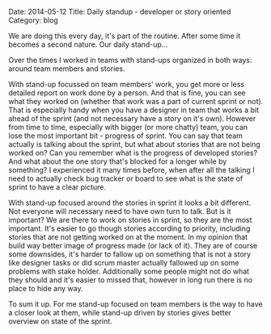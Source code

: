 Date: 2014-05-12
Title: Daily standup - developer or story oriented
Category: blog

We are doing this every day, it's part of the routine. After some time it becomes a second nature. Our daily stand-up...

Over the times I worked in teams with stand-ups organized in both ways: around team members and stories.

With stand-up focussed on team members' work, you get more or less detailed report on work done by a person. And that is fine, you can see what they worked on (whether that work was a part of current sprint or not). That is especially handy when you have a designer in team that works a bit ahead of the sprint (and not necessary have a story on it's own). However from time to time, especially with bigger (or more chatty) team, you can lose the most important bit - progress of sprint. You can say that team actually is talking about the sprint, but what about stories that are not being worked on? Can you remember what is the progress of developed stories? And what about the one story that's blocked for a longer while by something? I experienced it many times before, when after all the talking I need to actually check bug tracker or board to see what is the state of sprint to have a clear picture.

With stand-up focused around the stories in sprint it looks a bit different. Not everyone will necessary need to have own turn to talk. But is it important? We are there to work on stories in sprint, so they are the most important. It's easier to go though stories according to priority, including stories that are not getting worked on at the moment. In my opinion that build way better image of progress made (or lack of it). They are of course some downsides, it's harder to fallow up on something that is not a story like designer tasks or did scrum master actually fallowed up on some problems with stake holder. Additionally some people might not do what they should and it's easier to missed that, however in long run there is no place to hide any way.

To sum it up. For me stand-up focused on team members is the way to have a closer look at them, while stand-up driven by stories gives better overview on state of the sprint.